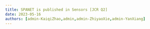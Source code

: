 ```yaml
---
title: SPANET is published in Sensors [JCR Q2]
date: 2023-05-16
authors: [admin-KaiqiZhao,admin,admin-ZhiyaoXie,admin-YanXiang]
---
```

<!--more-->
